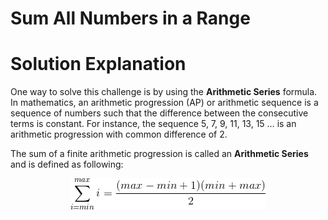 # Sum All Numbers in a Range

Solution Explanation
=======================

One way to solve this challenge is by using the **Arithmetic Series** formula.
In mathematics, an arithmetic progression (AP) or arithmetic sequence is a sequence of numbers such that the difference between the consecutive terms is constant. For instance, the sequence 5, 7, 9, 11, 13, 15 … is an arithmetic progression with common difference of 2.

The sum of a finite arithmetic progression is called an **Arithmetic Series** and is defined as following:
<p align="center">
  <img src='arithmetic_series.gif'/>
</p>
